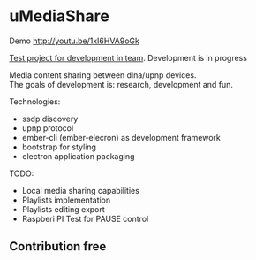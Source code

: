 # uMediaShare <br />

Demo http://youtu.be/1xI6HVA9oGk<br />

[Test project for development in team](https://github.com/linuxenko/umediashare/blob/master/PROMO.md). Development is in progress<br />

Media content sharing between dlna/upnp devices.<br />
The goals of development is: research, development and fun.<br />


Technologies: <br />
 * ssdp discovery<br />
 * upnp protocol <br />
 * ember-cli (ember-elecron) as development framework<br />
 * bootstrap for styling<br />
 * electron application packaging<br />
 
 
TODO:<br />
 * Local media sharing capabilities<br />
 * Playlists implementation<br />
 * Playlists editing export<br />
 * Raspberi PI Test for PAUSE control<br />
 
## Contribution free
